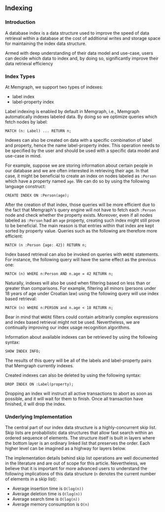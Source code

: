 ## Indexing

### Introduction

A database index is a data structure used to improve the speed of data retrieval
within a database at the cost of additional writes and storage space for
maintaining the index data structure.

Armed with deep understanding of their data model and use-case, users can decide
which data to index and, by doing so, significantly improve their data retrieval
efficiency

### Index Types

At Memgraph, we support two types of indexes:

  * label index
  * label-property index

Label indexing is enabled by default in Memgraph, i.e., Memgraph automatically
indexes labeled data. By doing so we optimize queries which fetch nodes by
label:

```opencypher
MATCH (n: Label) ... RETURN n;
```

Indexes can also be created on data with a specific combination of label and
property, hence the name label-property index. This operation needs to be
specified by the user and should be used with a specific data model and
use-case in mind.

For example, suppose we are storing information about certain people in our
database and we are often interested in retrieving their age. In that case,
it might be beneficial to create an index on nodes labeled as `:Person` which
have a property named `age`. We can do so by using the following language
construct:

```opencypher
CREATE INDEX ON :Person(age);
```

After the creation of that index, those queries will be more efficient due to
the fact that Memgraph's query engine will not have to fetch each `:Person` node
and check whether the property exists. Moreover, even if all nodes labeled as
`:Person` had an `age` property, creating such index might still prove to be
beneficial. The main reason is that entries within that index are kept sorted
by property value. Queries such as the following are therefore more efficient:

```opencypher
MATCH (n :Person {age: 42}) RETURN n;
```

Index based retrieval can also be invoked on queries with `WHERE` statements.
For instance, the following query will have the same effect as the previous
one:

```opencypher
MATCH (n) WHERE n:Person AND n.age = 42 RETURN n;
```

Naturally, indexes will also be used when filtering based on less than or
greater than comparisons. For example, filtering all minors (persons
under 18 years of age under Croatian law) using the following query will use
index based retrieval:

```opencypher
MATCH (n) WHERE n:PERSON and n.age < 18 RETURN n;
```

Bear in mind that `WHERE` filters could contain arbitrarily complex expressions
and index based retrieval might not be used. Nevertheless, we are continually
improving our index usage recognition algorithms.

Information about available indexes can be retrieved by using the following
syntax:

```opencypher
SHOW INDEX INFO;
```
The results of this query will be all of the labels and label-property pairs
that Memgraph currently indexes.

Created indexes can also be deleted by using the following syntax:
```opencypher
DROP INDEX ON :Label(property);
```

Dropping an index will instruct all active transactions to abort as soon as
possible, and it will wait for them to finish. Once all transaction have
finished, it will drop the index.

### Underlying Implementation

The central part of our index data structure is a highly-concurrent skip list.
Skip lists are probabilistic data structures that allow fast search within an
ordered sequence of elements. The structure itself is built in layers where the
bottom layer is an ordinary linked list that preserves the order. Each higher
level can be imagined as a highway for layers below.

The implementation details behind skip list operations are well documented
in the literature and are out of scope for this article. Nevertheless, we
believe that it is important for more advanced users to understand the following
implications of this data structure (`n` denotes the current number of elements
in a skip list):

  * Average insertion time is `O(log(n))`
  * Average deletion time is `O(log(n))`
  * Average search time is `O(log(n))`
  * Average memory consumption is `O(n)`
